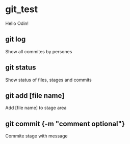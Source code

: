 # git_test
Hello Odin!

## git log
Show all commites by persones

## git status
Show status of files, stages and commits

## git add [file name]
Add [file name] to stage area

## git commit {-m "comment optional"}
Commite stage with message
